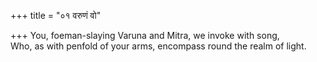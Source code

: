 +++
title = "०१ वरुणं वो"

+++
You, foeman-slaying Varuna and Mitra, we invoke with song,  
     Who, as with penfold of your arms, encompass round the realm of light.
